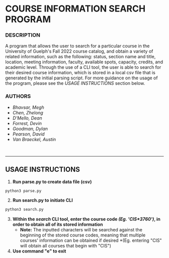 # **COURSE INFORMATION SEARCH PROGRAM**

### **DESCRIPTION**
A program that allows the user to search for a particular course in the University of Guelph's Fall 2022 course catalog,
and obtain a variety of related information, such as the following: status, section name and title, location, meeting 
information, faculty, available spots, capacity, credits, and academic level. Through the use of a CLI tool,
the user is able to search for their desired course information, which is stored in a local csv file that is generated by 
the initial parsing script. For more guidance on the usage of the program, please see the *USAGE INSTRUCTIONS* section below.

### **AUTHORS**
* *Bhavsar, Megh*
* *Chen, Zhelong*
* *D'Mello, Dean*
* *Forrest, Devin*
* *Goodman, Dylan*
* *Pearson, David*
* *Van Braeckel, Austin*

<br>
<hr>

## **USAGE INSTRUCTIONS**
1. **Run parse.py to create data file (csv)**
```bash
python3 parse.py
```
2. **Run search.py to initiate CLI**
```bash
python3 search.py
```
3. **Within the *search* CLI tool, enter the course code *(Eg. 'CIS\*3760')*, in order to obtain all of its stored information**
    * **Note:** The inputted characters will be searched against the beginning of the stored course codes, meaning that multiple courses' information can be obtained if desired 
        *(Eg. entering "CIS" will obtain all courses that begin with "CIS")
4. **Use command "e" to exit**